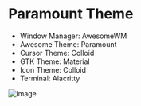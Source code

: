# Paramount Theme
 - Window Manager: AwesomeWM
 - Awesome Theme: Paramount
 - Cursor Theme: Colloid
 - GTK Theme: Material
 - Icon Theme: Colloid
 - Terminal: Alacritty

![image](https://github.com/fafuja/nixconfig/assets/46684536/84c692c9-310b-47f4-b10c-32c27d342221)
